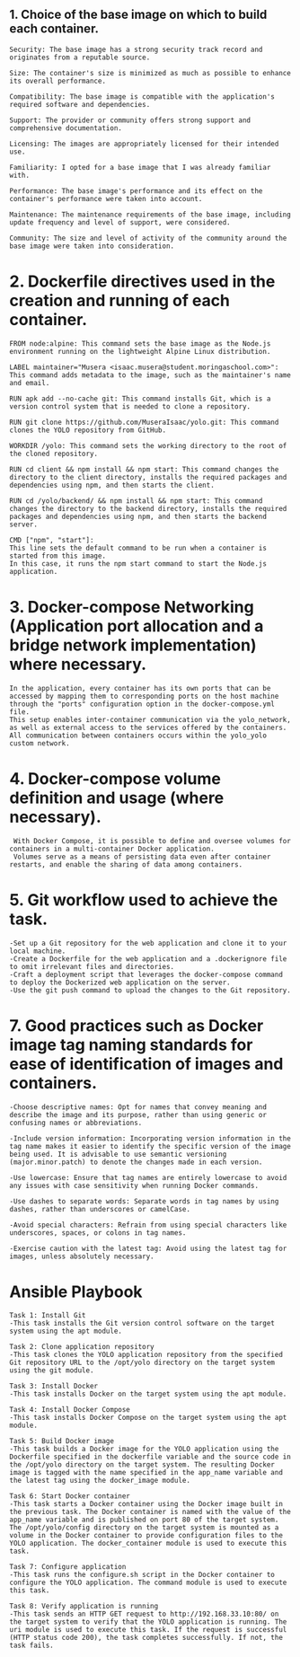 ## 1. Choice of the base image on which to build each container.

    Security: The base image has a strong security track record and originates from a reputable source.
    
    Size: The container's size is minimized as much as possible to enhance its overall performance.
    
    Compatibility: The base image is compatible with the application's required software and dependencies.
    
    Support: The provider or community offers strong support and comprehensive documentation.
    
    Licensing: The images are appropriately licensed for their intended use.
    
    Familiarity: I opted for a base image that I was already familiar with.
    
    Performance: The base image's performance and its effect on the container's performance were taken into account.
    
    Maintenance: The maintenance requirements of the base image, including update frequency and level of support, were considered.
    
    Community: The size and level of activity of the community around the base image were taken into consideration.
    






# 2. Dockerfile directives used in the creation and running of each container.

    FROM node:alpine: This command sets the base image as the Node.js environment running on the lightweight Alpine Linux distribution.

    LABEL maintainer="Musera <isaac.musera@student.moringaschool.com>": This command adds metadata to the image, such as the maintainer's name and email.
    
    RUN apk add --no-cache git: This command installs Git, which is a version control system that is needed to clone a repository.
    
    RUN git clone https://github.com/MuseraIsaac/yolo.git: This command clones the YOLO repository from GitHub.
    
    WORKDIR /yolo: This command sets the working directory to the root of the cloned repository.
    
    RUN cd client && npm install && npm start: This command changes the directory to the client directory, installs the required packages and dependencies using npm, and then starts the client.
    
    RUN cd /yolo/backend/ && npm install && npm start: This command changes the directory to the backend directory, installs the required packages and dependencies using npm, and then starts the backend server.

    CMD ["npm", "start"]: 
    This line sets the default command to be run when a container is started from this image. 
    In this case, it runs the npm start command to start the Node.js application.


# 3. Docker-compose Networking (Application port allocation and a bridge network implementation) where necessary.
    In the application, every container has its own ports that can be accessed by mapping them to corresponding ports on the host machine through the "ports" configuration option in the docker-compose.yml file. 
    This setup enables inter-container communication via the yolo_network, as well as external access to the services offered by the containers. All communication between containers occurs within the yolo_yolo custom network.

# 4. Docker-compose volume definition and usage (where necessary).
     With Docker Compose, it is possible to define and oversee volumes for containers in a multi-container Docker application. 
     Volumes serve as a means of persisting data even after container restarts, and enable the sharing of data among containers.

# 5. Git workflow used to achieve the task.
    -Set up a Git repository for the web application and clone it to your local machine.
    -Create a Dockerfile for the web application and a .dockerignore file to omit irrelevant files and directories.
    -Craft a deployment script that leverages the docker-compose command to deploy the Dockerized web application on the server.
    -Use the git push command to upload the changes to the Git repository.


# 7. Good practices such as Docker image tag naming standards for ease of identification of images and containers.
    -Choose descriptive names: Opt for names that convey meaning and describe the image and its purpose, rather than using generic or confusing names or abbreviations.

    -Include version information: Incorporating version information in the tag name makes it easier to identify the specific version of the image being used. It is advisable to use semantic versioning (major.minor.patch) to denote the changes made in each version.

    -Use lowercase: Ensure that tag names are entirely lowercase to avoid any issues with case sensitivity when running Docker commands.

    -Use dashes to separate words: Separate words in tag names by using dashes, rather than underscores or camelCase.

    -Avoid special characters: Refrain from using special characters like underscores, spaces, or colons in tag names.

    -Exercise caution with the latest tag: Avoid using the latest tag for images, unless absolutely necessary.

# Ansible Playbook
    Task 1: Install Git
    -This task installs the Git version control software on the target system using the apt module.
    
    Task 2: Clone application repository
    -This task clones the YOLO application repository from the specified Git repository URL to the /opt/yolo directory on the target system using the git module.
    
    Task 3: Install Docker
    -This task installs Docker on the target system using the apt module.
    
    Task 4: Install Docker Compose
    -This task installs Docker Compose on the target system using the apt module.
    
    Task 5: Build Docker image
    -This task builds a Docker image for the YOLO application using the Dockerfile specified in the dockerfile variable and the source code in the /opt/yolo directory on the target system. The resulting Docker image is tagged with the name specified in the app_name variable and the latest tag using the docker_image module.
    
    Task 6: Start Docker container
    -This task starts a Docker container using the Docker image built in the previous task. The Docker container is named with the value of the app_name variable and is published on port 80 of the target system. The /opt/yolo/config directory on the target system is mounted as a volume in the Docker container to provide configuration files to the YOLO application. The docker_container module is used to execute this task.
    
    Task 7: Configure application
    -This task runs the configure.sh script in the Docker container to configure the YOLO application. The command module is used to execute this task.
    
    Task 8: Verify application is running
    -This task sends an HTTP GET request to http://192.168.33.10:80/ on the target system to verify that the YOLO application is running. The uri module is used to execute this task. If the request is successful (HTTP status code 200), the task completes successfully. If not, the task fails.
